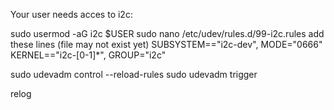 Your user needs acces to i2c:

  sudo usermod -aG i2c $USER
  sudo nano /etc/udev/rules.d/99-i2c.rules
add these lines (file may not exist yet)
  SUBSYSTEM=="i2c-dev", MODE="0666"
  KERNEL=="i2c-[0-1]*", GROUP="i2c"

  sudo udevadm control --reload-rules
  sudo udevadm trigger

relog
